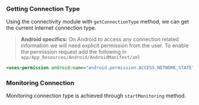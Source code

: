 ### Getting Connection Type

Using the connectivity module with `getConnectionType` method, we can get the current Internet connection type.
<snippet id='connectivity-type'/>
<snippet id='connectivity-type-ts'/>

> **Android specifics:** On Android to access any connection related information we will need explicit permission from the user.
To enable the permission request add the following in `app/App_Resources/Android/AndroidManifest/xml`
```XML
<uses-permission android:name="android.permission.ACCESS_NETWORK_STATE"/>
```

### Monitoring Connection

Monitoring connection type is achieved through `startMonitoring` method.
<snippet id='connectivity-monitoring'/>
<snippet id='connectivity-monitoring-ts'/>
